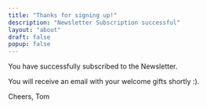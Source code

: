 ```yaml
---
title: "Thanks for signing up!"
description: "Newsletter Subscription successful"
layout: "about"
draft: false
popup: false
---
```


You have successfully subscribed to the Newsletter. 

You will receive an email with your welcome gifts shortly :).

Cheers,
Tom